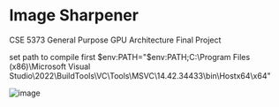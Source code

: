 # Image Sharpener
CSE 5373 General Purpose GPU Architecture Final Project

set path to compile first $env:PATH="$env:PATH;C:\Program Files (x86)\Microsoft Visual Studio\2022\BuildTools\VC\Tools\MSVC\14.42.34433\bin\Hostx64\x64"





![image](https://github.com/user-attachments/assets/0c452f59-e07c-4c7e-9095-336f13d35712)
